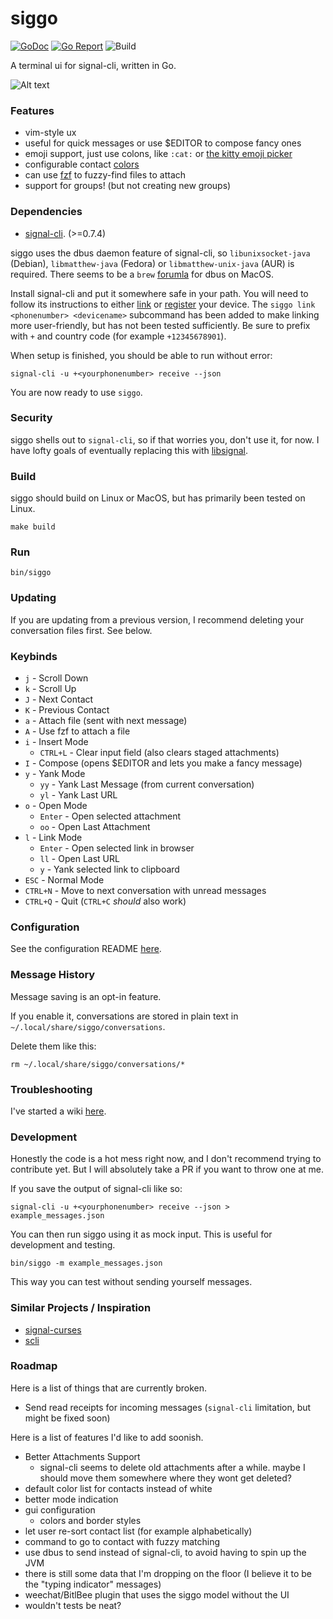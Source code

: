 # siggo
[![GoDoc](https://godoc.org/github.com/derricw/siggo?status.svg)](https://godoc.org/github.com/derricw/siggo)
[![Go Report](https://goreportcard.com/badge/github.com/derricw/siggo)](https://goreportcard.com/badge/github.com/derricw/siggo)
![Build](https://github.com/derricw/siggo/workflows/Test/badge.svg)

A terminal ui for signal-cli, written in Go.

![Alt text](media/screenshot.jpg?raw=true "Screenshot")

### Features

* vim-style ux
* useful for quick messages or use $EDITOR to compose fancy ones
* emoji support, just use colons, like `:cat:` or [the kitty emoji picker](https://sw.kovidgoyal.net/kitty/kittens/unicode-input.html)
* configurable contact [colors](config/README.md#configure-contact-colors)
* can use [fzf](https://github.com/junegunn/fzf) to fuzzy-find files to attach
* support for groups! (but not creating new groups)

### Dependencies

* [signal-cli](https://github.com/AsamK/signal-cli). (>=0.7.4)

siggo uses the dbus daemon feature of signal-cli, so `libunixsocket-java` (Debian), `libmatthew-java` (Fedora) or `libmatthew-unix-java` (AUR) is required. There seems to be a `brew` [forumla](https://formulae.brew.sh/formula/dbus) for dbus on MacOS.

Install signal-cli and put it somewhere safe in your path. You will need to follow its instructions to either [link](https://github.com/AsamK/signal-cli/wiki/Linking-other-devices-(Provisioning)) or [register](https://github.com/AsamK/signal-cli#usage) your device. The `siggo link <phonenumber> <devicename>` subcommand has been added to make linking more user-friendly, but has not been tested sufficiently. Be sure to prefix with `+` and country code (for example `+12345678901`).

When setup is finished, you should be able to run without error:

```
signal-cli -u +<yourphonenumber> receive --json
```
You are now ready to use `siggo`.

### Security

siggo shells out to `signal-cli`, so if that worries you, don't use it, for now. I have lofty goals of eventually replacing this with [libsignal](https://github.com/signalapp/libsignal-protocol-c).

### Build

siggo should build on Linux or MacOS, but has primarily been tested on Linux.

```
make build
```

### Run

```
bin/siggo
```

### Updating

If you are updating from a previous version, I recommend deleting your conversation files first. See below.

### Keybinds

* `j` - Scroll Down
* `k` - Scroll Up
* `J` - Next Contact
* `K` - Previous Contact
* `a` - Attach file (sent with next message)
* `A` - Use fzf to attach a file
* `i` - Insert Mode
  * `CTRL+L` - Clear input field (also clears staged attachments)
* `I` - Compose (opens $EDITOR and lets you make a fancy message)
* `y` - Yank Mode
  * `yy` - Yank Last Message (from current conversation)
  * `yl` - Yank Last URL
* `o` - Open Mode
  * `Enter` - Open selected attachment
  * `oo` - Open Last Attachment
* `l` - Link Mode
  * `Enter` - Open selected link in browser
  * `ll` - Open Last URL
  * `y` - Yank selected link to clipboard
* `ESC` - Normal Mode
* `CTRL+N` - Move to next conversation with unread messages
* `CTRL+Q` - Quit (`CTRL+C` _should_ also work)

### Configuration

See the configuration README [here](config/README.md).

### Message History

Message saving is an opt-in feature.

If you enable it, conversations are stored in plain text in `~/.local/share/siggo/conversations`.

Delete them like this:

```
rm ~/.local/share/siggo/conversations/*
```

### Troubleshooting

I've started a wiki [here](https://github.com/derricw/siggo/wiki/Troubleshooting).

### Development

Honestly the code is a hot mess right now, and I don't recommend trying to contribute yet. But I will absolutely take a PR if you want to throw one at me.

If you save the output of signal-cli like so:

```
signal-cli -u +<yourphonenumber> receive --json > example_messages.json
```
You can then run siggo using it as mock input. This is useful for development and testing.
```
bin/siggo -m example_messages.json
```
This way you can test without sending yourself messages.

### Similar Projects / Inspiration

* [signal-curses](https://github.com/jwoglom/signal-curses)
* [scli](https://github.com/isamert/scli)

### Roadmap

Here is a list of things that are currently broken.
* Send read receipts for incoming messages (`signal-cli` limitation, but might be fixed soon)

Here is a list of features I'd like to add soonish.
* Better Attachments Support
  * signal-cli seems to delete old attachments after a while. maybe I should move them somewhere where they wont get deleted?
* default color list for contacts instead of white
* better mode indication
* gui configuration
  * colors and border styles
* let user re-sort contact list (for example alphabetically)
* command to go to contact with fuzzy matching
* use dbus to send instead of signal-cli, to avoid having to spin up the JVM
* there is still some data that I'm dropping on the floor (I believe it to be the "typing indicator" messages)
* weechat/BitlBee plugin that uses the siggo model without the UI
* wouldn't tests be neat?
